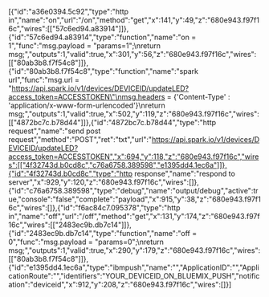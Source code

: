 [{"id":"a36e0394.5c92","type":"http in","name":"on","url":"/on","method":"get","x":141,"y":49,"z":"680e943.f97f16c","wires":[["57c6ed94.a83914"]]},{"id":"57c6ed94.a83914","type":"function","name":"on = 1","func":"msg.payload = \"params=1\";\nreturn msg;","outputs":1,"valid":true,"x":301,"y":56,"z":"680e943.f97f16c","wires":[["80ab3b8.f7f54c8"]]},{"id":"80ab3b8.f7f54c8","type":"function","name":"spark url","func":"msg.url = \"https://api.spark.io/v1/devices/DEVICEID/updateLED?access_token=ACCESSTOKEN\"\nmsg.headers = {'Content-Type' : 'application/x-www-form-urlencoded'}\nreturn msg;","outputs":1,"valid":true,"x":502,"y":119,"z":"680e943.f97f16c","wires":[["4872bc7c.b78d44"]]},{"id":"4872bc7c.b78d44","type":"http request","name":"send post request","method":"POST","ret":"txt","url":"https://api.spark.io/v1/devices/DEVICEID/updateLED?access_token=ACCESSTOKEN","x":694,"y":118,"z":"680e943.f97f16c","wires":[["4f32743d.b0cd8c","c76a6758.389598","e1395dd4.1ec6a"]]},{"id":"4f32743d.b0cd8c","type":"http response","name":"respond to server","x":929,"y":120,"z":"680e943.f97f16c","wires":[]},{"id":"c76a6758.389598","type":"debug","name":"output/debug","active":true,"console":"false","complete":"payload","x":915,"y":38,"z":"680e943.f97f16c","wires":[]},{"id":"f6ac84c7.095378","type":"http in","name":"off","url":"/off","method":"get","x":131,"y":174,"z":"680e943.f97f16c","wires":[["2483ec9b.db7c14"]]},{"id":"2483ec9b.db7c14","type":"function","name":"off = 0","func":"msg.payload = \"params=0\";\nreturn msg;","outputs":1,"valid":true,"x":290,"y":179,"z":"680e943.f97f16c","wires":[["80ab3b8.f7f54c8"]]},{"id":"e1395dd4.1ec6a","type":"ibmpush","name":"","ApplicationID":"","ApplicationRoute":"","identifiers":"YOUR_DEVICEID_ON_BLUEMIX_PUSH","notification":"deviceid","x":912,"y":208,"z":"680e943.f97f16c","wires":[]}]